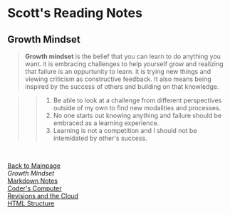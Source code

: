 # Scott's Reading Notes

## Growth Mindset

> **Growth mindset** is the belief that you can learn to do anything you want.  it is embracing challenges to help yourself grow and realizing that failure is an oppurtunity to learn.  it is trying new things and viewing criticism as constructive feedback.  It also means being inspired by the success of others and building on that knowledge.

>> 1. Be able to look at a challenge from different perspectives outside of my own to find new modalities and processes.
>> 2. No one starts out knowing anything and failure should be embraced as a learning experience.
>> 3. Learning is not a competition and I should not be intemidated by other's success.

<br>

[Back to Mainpage](README.md)<br />
*Growth Mindset* <br>
[Markdown Notes](markdown-notes.md)<br />
[Coder's Computer](coders-computer.md)<br />
[Revisions and the Cloud](revisions-cloud.md)<br>
[HTML Structure](html-structure)